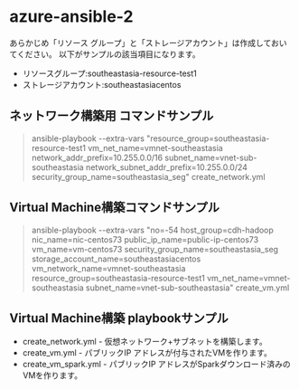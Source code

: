 # azure-ansible-2

あらかじめ「リソース グループ」と「ストレージアカウント」は作成しておいてください。
以下がサンプルの該当項目になります。

* リソースグループ:southeastasia-resource-test1
* ストレージアカウント:southeastasiacentos

## ネットワーク構築用 コマンドサンプル

>ansible-playbook --extra-vars "resource_group=southeastasia-resource-test1 vm_net_name=vmnet-southeastasia network_addr_prefix=10.255.0.0/16 subnet_name=vnet-sub-southeastasia network_subnet_addr_prefix=10.255.0.0/24 security_group_name=southeastasia_seg" create_network.yml

## Virtual Machine構築コマンドサンプル
>ansible-playbook --extra-vars "no=-54 host_group=cdh-hadoop nic_name=nic-centos73 public_ip_name=public-ip-centos73 vm_name=vm-centos73 security_group_name=southeastasia_seg storage_account_name=southeastasiacentos vm_network_name=vmnet-southeastasia resource_group=southeastasia-resource-test1 vm_net_name=vmnet-southeastasia subnet_name=vnet-sub-southeastasia" create_vm.yml

## Virtual Machine構築 playbookサンプル

* create_network.yml - 仮想ネットワーク+サブネットを構築します。
* create_vm.yml - パブリックIP アドレスが付与されたVMを作ります。
* create_vm_spark.yml - パブリックIP アドレスがSparkダウンロード済みのVMを作ります。
